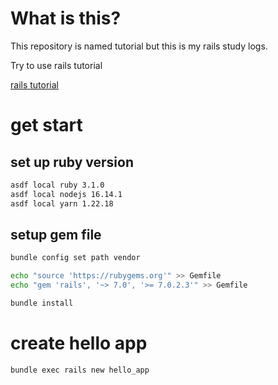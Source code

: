 # What is this?

This repository is named tutorial but this is my rails study logs.

Try to use rails tutorial

[rails tutorial](https://railstutorial.jp/chapters/beginning?version=6.0)

# get start

## set up ruby version

```bash
asdf local ruby 3.1.0
asdf local nodejs 16.14.1
asdf local yarn 1.22.18
```

## setup gem file

```bash
bundle config set path vendor

echo "source 'https://rubygems.org'" >> Gemfile
echo "gem 'rails', '~> 7.0', '>= 7.0.2.3'" >> Gemfile

bundle install
```

# create hello app

```bash
bundle exec rails new hello_app
```

